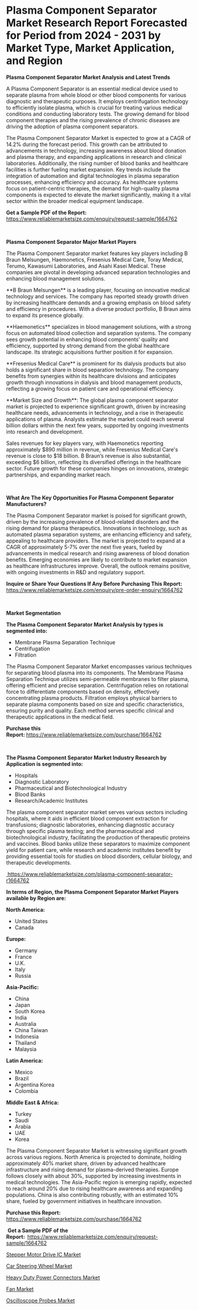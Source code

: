 <p><h1>Plasma Component Separator Market Research Report Forecasted for Period from 2024 -  2031 by Market Type, Market Application, and Region</h1></p><p><strong>Plasma Component Separator Market Analysis and Latest Trends</strong></p>
<p><p>A Plasma Component Separator is an essential medical device used to separate plasma from whole blood or other blood components for various diagnostic and therapeutic purposes. It employs centrifugation technology to efficiently isolate plasma, which is crucial for treating various medical conditions and conducting laboratory tests. The growing demand for blood component therapies and the rising prevalence of chronic diseases are driving the adoption of plasma component separators.</p><p>The Plasma Component Separator Market is expected to grow at a CAGR of 14.2% during the forecast period. This growth can be attributed to advancements in technology, increasing awareness about blood donation and plasma therapy, and expanding applications in research and clinical laboratories. Additionally, the rising number of blood banks and healthcare facilities is further fueling market expansion. Key trends include the integration of automation and digital technologies in plasma separation processes, enhancing efficiency and accuracy. As healthcare systems focus on patient-centric therapies, the demand for high-quality plasma components is expected to elevate the market significantly, making it a vital sector within the broader medical equipment landscape.</p></p>
<p><strong>Get a Sample PDF of the Report:&nbsp;</strong> <a href="https://www.reliablemarketsize.com/enquiry/request-sample/1664762?utm_campaign=1262&utm_medium=2&utm_source=Github&utm_content=ia&utm_term=28092024&utm_id=plasma-component-separator">https://www.reliablemarketsize.com/enquiry/request-sample/1664762</a></p>
<p>&nbsp;</p>
<p><strong>Plasma Component Separator Major Market Players</strong></p>
<p><p>The Plasma Component Separator market features key players including B Braun Melsungen, Haemonetics, Fresenius Medical Care, Toray Medical, Terumo, Kawasumi Laboratories, and Asahi Kasei Medical. These companies are pivotal in developing advanced separation technologies and enhancing blood management solutions.</p><p>**B Braun Melsungen** is a leading player, focusing on innovative medical technology and services. The company has reported steady growth driven by increasing healthcare demands and a growing emphasis on blood safety and efficiency in procedures. With a diverse product portfolio, B Braun aims to expand its presence globally.</p><p>**Haemonetics** specializes in blood management solutions, with a strong focus on automated blood collection and separation systems. The company sees growth potential in enhancing blood components’ quality and efficiency, supported by strong demand from the global healthcare landscape. Its strategic acquisitions further position it for expansion.</p><p>**Fresenius Medical Care** is prominent for its dialysis products but also holds a significant share in blood separation technology. The company benefits from synergies within its healthcare divisions and anticipates growth through innovations in dialysis and blood management products, reflecting a growing focus on patient care and operational efficiency.</p><p>**Market Size and Growth**: The global plasma component separator market is projected to experience significant growth, driven by increasing healthcare needs, advancements in technology, and a rise in therapeutic applications of plasma. Analysts estimate the market could reach several billion dollars within the next few years, supported by ongoing investments into research and development.</p><p>Sales revenues for key players vary, with Haemonetics reporting approximately $890 million in revenue, while Fresenius Medical Care's revenue is close to $18 billion. B Braun’s revenue is also substantial, exceeding $6 billion, reflecting its diversified offerings in the healthcare sector. Future growth for these companies hinges on innovations, strategic partnerships, and expanding market reach.</p></p>
<p>&nbsp;</p>
<p><strong>What Are The Key Opportunities For Plasma Component Separator Manufacturers?</strong></p>
<p><p>The Plasma Component Separator market is poised for significant growth, driven by the increasing prevalence of blood-related disorders and the rising demand for plasma therapeutics. Innovations in technology, such as automated plasma separation systems, are enhancing efficiency and safety, appealing to healthcare providers. The market is projected to expand at a CAGR of approximately 5-7% over the next five years, fueled by advancements in medical research and rising awareness of blood donation benefits. Emerging economies are likely to contribute to market expansion as healthcare infrastructures improve. Overall, the outlook remains positive, with ongoing investments in R&D and regulatory support.</p></p>
<p><strong>Inquire or Share Your Questions If Any Before Purchasing This Report:</strong> <a href="https://www.reliablemarketsize.com/enquiry/pre-order-enquiry/1664762?utm_campaign=1262&utm_medium=2&utm_source=Github&utm_content=ia&utm_term=28092024&utm_id=plasma-component-separator">https://www.reliablemarketsize.com/enquiry/pre-order-enquiry/1664762</a></p>
<p>&nbsp;</p>
<p><strong>Market Segmentation</strong></p>
<p><strong>The Plasma Component Separator Market Analysis by types is segmented into:</strong></p>
<p><ul><li>Membrane Plasma Separation Technique</li><li>Centrifugation</li><li>Filtration</li></ul></p>
<p><p>The Plasma Component Separator Market encompasses various techniques for separating blood plasma into its components. The Membrane Plasma Separation Technique utilizes semi-permeable membranes to filter plasma, offering efficient and precise separation. Centrifugation relies on rotational force to differentiate components based on density, effectively concentrating plasma products. Filtration employs physical barriers to separate plasma components based on size and specific characteristics, ensuring purity and quality. Each method serves specific clinical and therapeutic applications in the medical field.</p></p>
<p><strong>Purchase this Report:&nbsp;</strong><a href="https://www.reliablemarketsize.com/purchase/1664762?utm_campaign=1262&utm_medium=2&utm_source=Github&utm_content=ia&utm_term=28092024&utm_id=plasma-component-separator">https://www.reliablemarketsize.com/purchase/1664762</a></p>
<p>&nbsp;</p>
<p><strong>The Plasma Component Separator Market Industry Research by Application is segmented into:</strong></p>
<p><ul><li>Hospitals</li><li>Diagnostic Laboratory</li><li>Pharmaceutical and Biotechnological Industry</li><li>Blood Banks</li><li>Research/Academic Institutes</li></ul></p>
<p><p>The plasma component separator market serves various sectors including hospitals, where it aids in efficient blood component extraction for transfusions; diagnostic laboratories, enhancing diagnostic accuracy through specific plasma testing; and the pharmaceutical and biotechnological industry, facilitating the production of therapeutic proteins and vaccines. Blood banks utilize these separators to maximize component yield for patient care, while research and academic institutes benefit by providing essential tools for studies on blood disorders, cellular biology, and therapeutic developments.</p></p>
<p><a href="https://www.reliablemarketsize.com/plasma-component-separator-r1664762?utm_campaign=1262&utm_medium=2&utm_source=Github&utm_content=ia&utm_term=28092024&utm_id=plasma-component-separator">&nbsp;https://www.reliablemarketsize.com/plasma-component-separator-r1664762</a></p>
<p><strong>In terms of Region, the Plasma Component Separator Market Players available by Region are:</strong></p>
<p>
    <p> <strong> North America: </strong>
        <ul>
            <li>United States</li>
            <li>Canada</li>
        </ul>
        </p> 
    <p> <strong> Europe: </strong>
        <ul>
            <li>Germany</li>
            <li>France</li>
            <li>U.K.</li>
            <li>Italy</li>
            <li>Russia</li>
        </ul>
        </p> 
    <p> <strong> Asia-Pacific: </strong>
        <ul>
            <li>China</li>
            <li>Japan</li>
            <li>South Korea</li>
            <li>India</li>
            <li>Australia</li>
            <li>China Taiwan</li>
            <li>Indonesia</li>
            <li>Thailand</li>
            <li>Malaysia</li>
        </ul>
        </p> 
    <p> <strong> Latin America: </strong>
        <ul>
            <li>Mexico</li>
            <li>Brazil</li>
            <li>Argentina Korea</li>
            <li>Colombia</li>
        </ul>
        </p> 
    <p> <strong> Middle East & Africa: </strong>
        <ul>
            <li>Turkey</li>
            <li>Saudi</li>
            <li>Arabia</li>
            <li>UAE</li>
            <li>Korea</li>
        </ul>
    </p>
    </p>
<p><p>The Plasma Component Separator Market is witnessing significant growth across various regions. North America is projected to dominate, holding approximately 40% market share, driven by advanced healthcare infrastructure and rising demand for plasma-derived therapies. Europe follows closely with about 30%, supported by increasing investments in medical technologies. The Asia-Pacific region is emerging rapidly, expected to reach around 20% due to rising healthcare awareness and expanding populations. China is also contributing robustly, with an estimated 10% share, fueled by government initiatives in healthcare innovation.</p></p>
<p><strong>Purchase this Report: </strong><a href="https://www.reliablemarketsize.com/purchase/1664762?utm_campaign=1262&utm_medium=2&utm_source=Github&utm_content=ia&utm_term=28092024&utm_id=plasma-component-separator">https://www.reliablemarketsize.com/purchase/1664762</a></p>
<p>&nbsp;<strong>Get a Sample PDF of the Report:&nbsp;&nbsp;</strong><a href="https://www.reliablemarketsize.com/enquiry/request-sample/1664762?utm_campaign=1262&utm_medium=2&utm_source=Github&utm_content=ia&utm_term=28092024&utm_id=plasma-component-separator">https://www.reliablemarketsize.com/enquiry/request-sample/1664762</a></p>
<p><strong></strong></p>
<p><p><a href="https://issuu.com/reportprime-2/docs/stepper-motor-drive-ic-market-size-_32e6c380dc1519?utm_campaign=1262&utm_medium=2&utm_source=Github&utm_content=ia&utm_term=28092024&utm_id=plasma-component-separator">Stepper Motor Drive IC Market</a></p><p><a href="https://issuu.com/reportprime-2/docs/car-steering-wheel-market-size-2030_55b9cc213c70d1?utm_campaign=1262&utm_medium=2&utm_source=Github&utm_content=ia&utm_term=28092024&utm_id=plasma-component-separator">Car Steering Wheel Market</a></p><p><a href="https://www.linkedin.com/pulse/heavy-duty-power-connectors-market-size-segmentation-trends-shyhf?utm_campaign=1262&utm_medium=2&utm_source=Github&utm_content=ia&utm_term=28092024&utm_id=plasma-component-separator">Heavy Duty Power Connectors Market</a></p><p><a href="https://www.linkedin.com/pulse/fan-market-size-growth-trends-industry-analysis-type-gybve?utm_campaign=1262&utm_medium=2&utm_source=Github&utm_content=ia&utm_term=28092024&utm_id=plasma-component-separator">Fan Market</a></p><p><a href="https://www.linkedin.com/pulse/oscilloscope-probes-market-size-growing-cagr-124-report-covers-ai5lf?utm_campaign=1262&utm_medium=2&utm_source=Github&utm_content=ia&utm_term=28092024&utm_id=plasma-component-separator">Oscilloscope Probes Market</a></p></p>